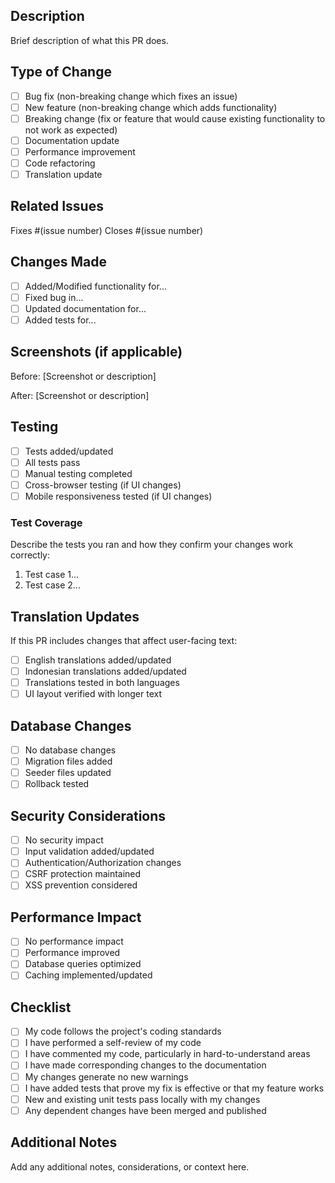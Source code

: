 ## Description

Brief description of what this PR does.

## Type of Change

- [ ] Bug fix (non-breaking change which fixes an issue)
- [ ] New feature (non-breaking change which adds functionality)
- [ ] Breaking change (fix or feature that would cause existing functionality to not work as expected)
- [ ] Documentation update
- [ ] Performance improvement
- [ ] Code refactoring
- [ ] Translation update

## Related Issues

Fixes #(issue number)
Closes #(issue number)

## Changes Made

- [ ] Added/Modified functionality for...
- [ ] Fixed bug in...
- [ ] Updated documentation for...
- [ ] Added tests for...

## Screenshots (if applicable)

Before:
[Screenshot or description]

After:
[Screenshot or description]

## Testing

- [ ] Tests added/updated
- [ ] All tests pass
- [ ] Manual testing completed
- [ ] Cross-browser testing (if UI changes)
- [ ] Mobile responsiveness tested (if UI changes)

### Test Coverage

Describe the tests you ran and how they confirm your changes work correctly:

1. Test case 1...
2. Test case 2...

## Translation Updates

If this PR includes changes that affect user-facing text:

- [ ] English translations added/updated
- [ ] Indonesian translations added/updated
- [ ] Translations tested in both languages
- [ ] UI layout verified with longer text

## Database Changes

- [ ] No database changes
- [ ] Migration files added
- [ ] Seeder files updated
- [ ] Rollback tested

## Security Considerations

- [ ] No security impact
- [ ] Input validation added/updated
- [ ] Authentication/Authorization changes
- [ ] CSRF protection maintained
- [ ] XSS prevention considered

## Performance Impact

- [ ] No performance impact
- [ ] Performance improved
- [ ] Database queries optimized
- [ ] Caching implemented/updated

## Checklist

- [ ] My code follows the project's coding standards
- [ ] I have performed a self-review of my code
- [ ] I have commented my code, particularly in hard-to-understand areas
- [ ] I have made corresponding changes to the documentation
- [ ] My changes generate no new warnings
- [ ] I have added tests that prove my fix is effective or that my feature works
- [ ] New and existing unit tests pass locally with my changes
- [ ] Any dependent changes have been merged and published

## Additional Notes

Add any additional notes, considerations, or context here.
